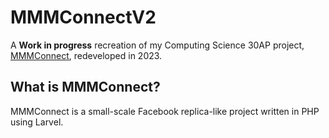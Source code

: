 # MMMConnectV2

A **Work in progress** recreation of my Computing Science 30AP project, [MMMConnect](https://github.com/WillQizza/MMMConnect), redeveloped in 2023.

## What is MMMConnect?

MMMConnect is a small-scale Facebook replica-like project written in PHP using Larvel.
